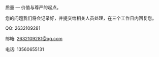 质量 — 价值与尊严的起点。 

您的问题我们将会记录好，并提交给相关人员处理，在三个工作日内回复您。

QQ: 2632109281

邮箱: 2632109281@qq.com

电话: 13560655131
